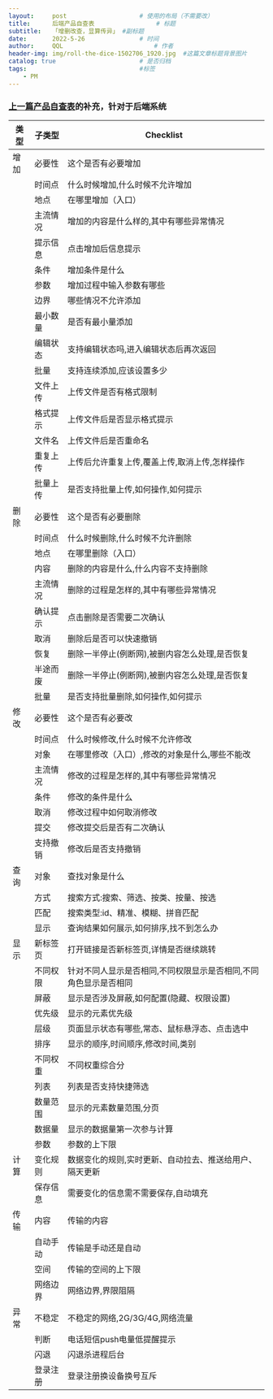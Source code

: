 ```yaml
---
layout:     post   				    # 使用的布局（不需要改）
title:      后端产品自查表 				# 标题 
subtitle:   「增删改查，显算传异」 #副标题
date:       2022-5-26 				# 时间
author:     QQL 						# 作者
header-img: img/roll-the-dice-1502706_1920.jpg 	#这篇文章标题背景图片
catalog: true 						# 是否归档
tags:								#标签
    - PM
---
```


### [上一篇产品自查表](http://qqlblog.cc/2022/05/16/%E4%BA%BA%E6%89%8B%E5%BF%85%E5%A4%87%E7%9A%84%E4%BA%A7%E5%93%81%E8%87%AA%E6%9F%A5%E8%A1%A8/)的补充，针对于后端系统


| 类型 | 子类型   | Checklist                                                        |
| ------ | ---------- | ------------------------------------------------------------------ |
| 增加 | 必要性   | 这个是否有必要增加                                               |
|  | 时间点   | 什么时候增加,什么时候不允许增加                                  |
|  | 地点     | 在哪里增加（入口）                                               |
|  | 主流情况 | 增加的内容是什么样的,其中有哪些异常情况                          |
|  | 提示信息 | 点击增加后信息提示                                               |
|  | 条件     | 增加条件是什么                                                   |
|  | 参数     | 增加过程中输入参数有哪些                                         |
|  | 边界     | 哪些情况不允许添加                                               |
|  | 最小数量 | 是否有最小量添加                                                 |
|  | 编辑状态 | 支持编辑状态吗,进入编辑状态后再次返回                            |
|  | 批量     | 支持连续添加,应该设置多少                                        |
|  | 文件上传 | 上传文件是否有格式限制                                           |
| | 格式提示 | 上传文件后是否显示格式提示                                       |
|  | 文件名   | 上传文件后是否重命名                                             |
|  | 重复上传 | 上传后允许重复上传,覆盖上传,取消上传,怎样操作                    |
|  | 批量上传 | 是否支持批量上传,如何操作,如何提示                               |
| 删除 | 必要性   | 这个是否有必要删除                                               |
|  | 时间点   | 什么时候删除,什么时候不允许删除                                  |
|  | 地点     | 在哪里删除（入口）                                               |
|  | 内容     | 删除的内容是什么,什么内容不支持删除                              |
|  | 主流情况 | 删除的过程是怎样的,其中有哪些异常情况                            |
|  | 确认提示 | 点击删除是否需要二次确认                                         |
|  | 取消     | 删除后是否可以快速撤销                                           |
|  | 恢复     | 删除一半停止(例断网),被删内容怎么处理,是否恢复                   |
|  | 半途而废 | 删除一半停止(例断网),被删内容怎么处理,是否恢复                   |
|  | 批量     | 是否支持批量删除,如何操作,如何提示                               |
| 修改 | 必要性   | 这个是否有必要改                                                 |
| | 时间点   | 什么时候修改,什么时候不允许修改                                  |
|  | 对象     | 在哪里修改（入口）,修改的对象是什么,哪些不能改                   |
|  | 主流情况 | 修改的过程是怎样的,其中有哪些异常情况                            |
|  | 条件     | 修改的条件是什么                                                 |
|  | 取消     | 修改过程中如何取消修改                                           |
|  | 提交     | 修改提交后是否有二次确认                                         |
|  | 支持撤销 | 修改后是否支持撤销                                               |
| 查询 | 对象     | 查找对象是什么                                                   |
|  | 方式     | 搜索方式:搜索、筛选、按类、按量、按选                            |
|  | 匹配     | 搜索类型:id、精准、模糊、拼音匹配                                |
|  | 显示     | 查询结果如何展示,如何排序,找不到怎么办                           |
| 显示 | 新标签页 | 打开链接是否新标签页,详情是否继续跳转                            |
| | 不同权限 | 针对不同人显示是否相同,不同权限显示是否相同,不同角色显示是否相同 |
|  | 屏蔽     | 显示是否涉及屏蔽,如何配置(隐藏、权限设置)                        |
|  | 优先级   | 显示的元素优先级                                                 |
|  | 层级     | 页面显示状态有哪些,常态、鼠标悬浮态、点击选中                    |
|  | 排序     | 显示的顺序,时间顺序,修改时间,类别                                |
|  | 不同权重 | 不同权重综合分                                                   |
|  | 列表     | 列表是否支持快捷筛选                                             |
|  | 数量范围 | 显示的元素数量范围,分页                                          |
|  | 数据量   | 显示的数据量第一次参与计算                                       |
|  | 参数     | 参数的上下限                                                     |
| 计算 | 变化规则 | 数据变化的规则,实时更新、自动拉去、推送给用户、隔天更新          |
|  | 保存信息 | 需要变化的信息需不需要保存,自动填充                              |
| 传输 | 内容     | 传输的内容                                                       |
|  | 自动手动 | 传输是手动还是自动                                               |
|  | 空间     | 传输的空间的上下限                                               |
|  | 网络边界 | 网络边界,界限阻隔                                                |
| 异常 | 不稳定   | 不稳定的网络,2G/3G/4G,网络流量                                   |
|  | 判断     | 电话短信push电量低提醒提示                                       |
|  | 闪退     | 闪退杀进程后台                                                   |
|  | 登录注册 | 登录注册换设备换号互斥                                           |




